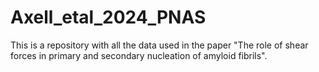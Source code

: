# Axell_etal_2024_PNAS
This is a repository with all the data used in the paper "The role of shear forces in primary and secondary nucleation of amyloid fibrils".
